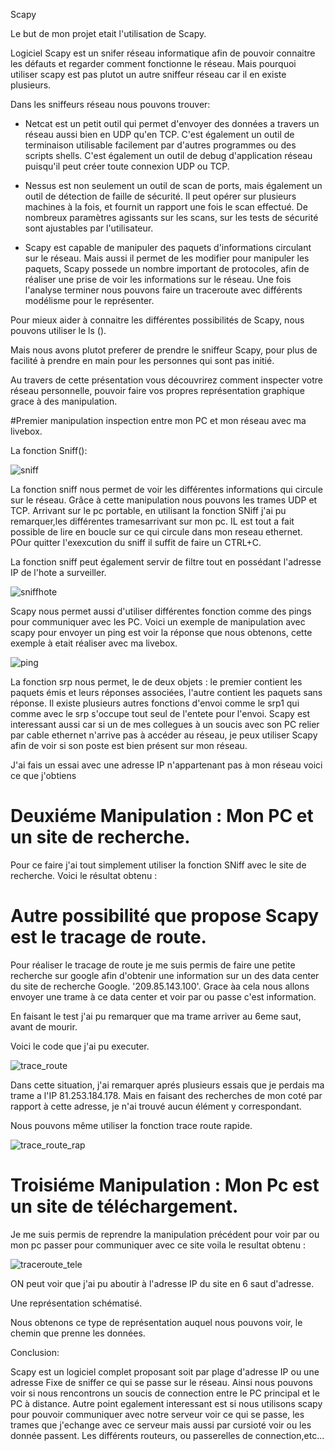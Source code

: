 Scapy

Le but de mon projet etait l'utilisation de Scapy.

Logiciel Scapy est un snifer réseau informatique afin de pouvoir connaitre les défauts et regarder comment fonctionne le réseau.
Mais pourquoi utiliser scapy est pas plutot un autre sniffeur réseau car il en existe plusieurs.

Dans les sniffeurs réseau nous pouvons trouver:

- Netcat est un petit outil qui permet d'envoyer des données a travers un réseau aussi bien en UDP qu'en TCP. C'est également un outil de terminaison
utilisable facilement par d'autres programmes ou des scripts shells.
C'est également un outil de debug d'application réseau puisqu'il peut créer toute connexion UDP ou TCP.

- Nessus est non seulement un outil de scan de ports, mais également un outil de détection de faille de sécurité.
Il peut opérer sur plusieurs machines à la fois, et fournit un rapport une fois le scan effectué.
De nombreux paramètres agissants sur les scans, sur les tests de sécurité sont ajustables par l'utilisateur.

- Scapy est capable de manipuler des paquets d'informations circulant sur le réseau. Mais aussi il permet de les modifier  pour manipuler les paquets,
Scapy possede un nombre important de protocoles, afin de réaliser une prise de voir les informations sur le réseau.
Une fois l'analyse terminer nous pouvons faire un traceroute avec différents modélisme pour le représenter.

Pour mieux aider à connaitre les différentes possibilités de Scapy, nous pouvons utiliser le ls ().

Mais nous avons plutot preferer de prendre le sniffeur Scapy, pour plus de facilité à prendre en main pour les personnes qui sont pas initié.

Au travers de cette présentation vous découvrirez comment inspecter votre réseau personnelle, pouvoir faire vos propres représentation graphique grace à des manipulation.


#Premier manipulation inspection entre mon PC et mon réseau avec ma livebox.

La fonction Sniff():

![sniff](https://cloud.githubusercontent.com/assets/15108010/12559758/3b849a72-c397-11e5-84ce-940b676f62e6.png)

La fonction sniff nous permet de voir les différentes informations qui circule sur le réseau. Grâce à cette manipulation nous pouvons les trames UDP et TCP.
Arrivant sur le pc portable, en utilisant la fonction SNiff j'ai pu remarquer,les différentes tramesarrivant sur mon pc.
IL est tout a fait possible de lire en boucle sur ce qui circule dans mon reseau ethernet. POur quitter l'exexcution du sniff il suffit de faire un CTRL+C.

La fonction sniff peut également servir de filtre tout en possédant l'adresse IP de l'hote a surveiller.

![sniffhote](https://cloud.githubusercontent.com/assets/15108010/12559767/4b7335f6-c397-11e5-9f9c-6405d9b120ea.png)


Scapy nous permet aussi d'utiliser différentes fonction comme des pings pour communiquer avec les PC.
 Voici un exemple de manipulation avec scapy pour envoyer un ping est voir la réponse que nous obtenons, cette exemple à etait réaliser avec ma livebox.


![ping](https://cloud.githubusercontent.com/assets/15108010/12550382/a8f760c8-c363-11e5-8f4e-861faa704997.png)

La fonction srp nous permet, le de deux objets : le premier contient les paquets émis et leurs réponses associées, l'autre contient les paquets sans réponse.
Il existe plusieurs autres fonctions d'envoi comme le srp1 qui comme avec le srp s'occupe tout seul de l'entete pour l'envoi.
Scapy est interessant aussi car si un de mes collegues à un soucis avec son PC relier par cable ethernet n'arrive pas à accéder au réseau,
je peux utiliser Scapy afin de voir si son poste est bien présent sur mon réseau.

J'ai fais un essai avec une adresse IP n'appartenant pas à mon réseau voici ce que  j'obtiens

# Deuxiéme Manipulation : Mon PC et un site de recherche.

Pour ce faire j'ai tout simplement utiliser la fonction SNiff avec le site de recherche. Voici le résultat obtenu :





# Autre possibilité que propose Scapy est le tracage de route. 
Pour réaliser le tracage de route je me suis permis de faire une petite recherche sur google afin d'obtenir une information sur un des data center du site de recherche Google.
'209.85.143.100'. Grace àa cela nous allons envoyer une trame à ce data center et voir par ou passe c'est information.

En faisant le test j'ai pu remarquer que ma trame arriver au 6eme saut, avant de mourir.

Voici le code que j'ai pu executer.



![trace_route](https://cloud.githubusercontent.com/assets/15108010/12550432/003e3366-c364-11e5-9f4f-06b03f43663d.png)


Dans cette situation, j'ai remarquer aprés plusieurs essais que je perdais ma trame a l'IP 81.253.184.178. Mais en faisant des recherches de mon coté par rapport à cette adresse, je n'ai trouvé aucun élément y correspondant.

Nous pouvons même utiliser la fonction trace route rapide.

![trace_route_rap](https://cloud.githubusercontent.com/assets/15108010/12559795/5a3250b8-c397-11e5-939c-3a7564a83155.png)

# Troisiéme Manipulation : Mon Pc est un site de téléchargement.
Je me suis permis de reprendre la manipulation précédent pour voir par ou mon pc passer pour communiquer avec ce site voila le resultat obtenu :



![traceroute_tele](https://cloud.githubusercontent.com/assets/15108010/12550218/89b6ca4c-c362-11e5-9bc0-1395f4b613de.png)

ON peut voir que j'ai pu aboutir à l'adresse IP du site en 6 saut d'adresse.

Une représentation  schématisé.


Nous obtenons ce type de représentation auquel nous pouvons voir, le chemin que prenne les données.

Conclusion:

Scapy est un logiciel complet proposant soit par plage d'adresse IP ou une adresse Fixe de sniffer ce qui se passe sur le réseau.
Ainsi nous pouvons voir si nous rencontrons un soucis de connection entre le PC principal et le PC à distance.
Autre point egalement interessant est si nous utilisons scapy pour pouvoir communiquer avec notre serveur voir ce qui se passe,
les trames que j'echange avec ce serveur mais aussi par cursioté voir ou les donnée passent. Les différents routeurs, ou passerelles de connection,etc...
